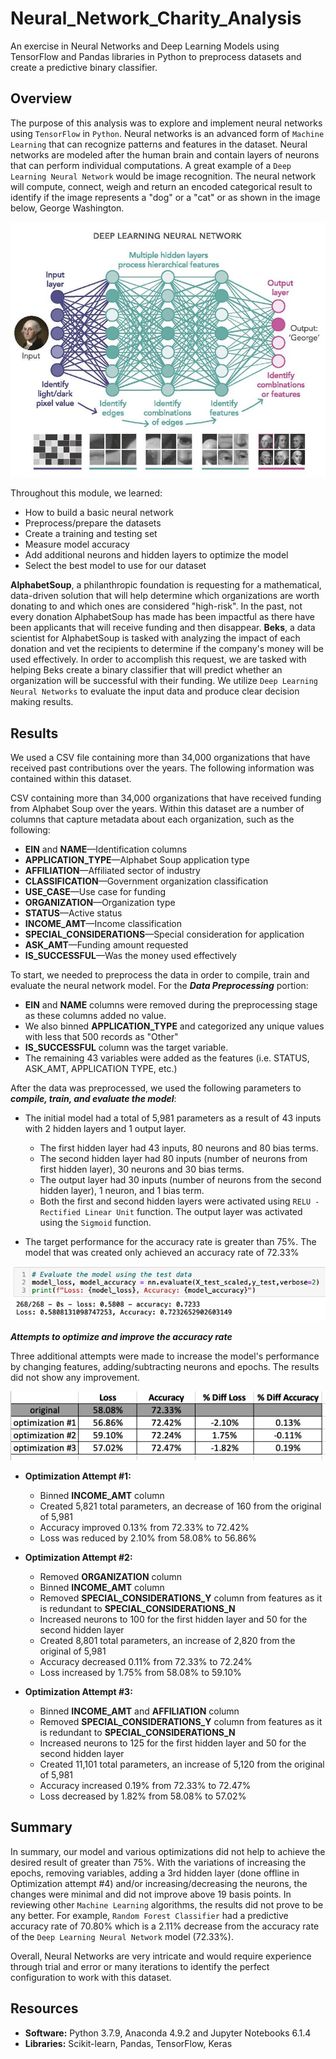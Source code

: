 # Neural_Network_Charity_Analysis

An exercise in Neural Networks and Deep Learning Models using TensorFlow and Pandas libraries in Python to preprocess datasets and create a predictive binary classifier.

## Overview

The purpose of this analysis was to explore and implement neural networks using `TensorFlow` in `Python`. Neural networks is an advanced form of `Machine Learning` that can recognize patterns and features in the dataset. Neural networks are modeled after the human brain and contain layers of neurons that can perform individual computations. A great example of a `Deep Learning Neural Network` would be image recognition. The neural network will compute, connect, weigh and return an encoded categorical result to identify if the image represents a "dog" or a "cat" or as shown in the image below, George Washington. 

![neural](https://github.com/amylio/Neural_Network_Charity_Analysis/blob/main/Images/Neural.jpg)

Throughout this module, we learned:

* How to build a basic neural network
* Preprocess/prepare the datasets
* Create a training and testing set
* Measure model accuracy
* Add additional neurons and hidden layers to optimize the model
* Select the best model to use for our dataset

**AlphabetSoup**, a philanthropic foundation is requesting for a mathematical, data-driven solution that will help determine which organizations are worth donating to and which ones are considered "high-risk". In the past, not every donation AlphabetSoup has made has been impactful as there have been applicants that will receive funding and then disappear. **Beks**, a data scientist for AlphabetSoup is tasked with analyzing the impact of each donation and vet the recipients to determine if the company's money will be used effectively. In order to accomplish this request, we are tasked with helping Beks create a binary classifier that will predict whether an organization will be successful with their funding. We utilize `Deep Learning Neural Networks` to evaluate the input data and produce clear decision making results.

## Results

We used a CSV file containing more than 34,000 organizations that have received past contributions over the years. The following information was contained within this dataset.

CSV containing more than 34,000 organizations that have received funding from Alphabet Soup over the years. Within this dataset are a number of columns that capture metadata about each organization, such as the following:

* **EIN** and **NAME**—Identification columns
* **APPLICATION_TYPE**—Alphabet Soup application type
* **AFFILIATION**—Affiliated sector of industry
* **CLASSIFICATION**—Government organization classification
* **USE_CASE**—Use case for funding
* **ORGANIZATION**—Organization type
* **STATUS**—Active status
* **INCOME_AMT**—Income classification
* **SPECIAL_CONSIDERATIONS**—Special consideration for application
* **ASK_AMT**—Funding amount requested
* **IS_SUCCESSFUL**—Was the money used effectively

To start, we needed to preprocess the data in order to compile, train and evaluate the neural network model. For the ***Data Preprocessing*** portion:

* **EIN** and **NAME** columns were removed during the preprocessing stage as these columns added no value.
* We also binned **APPLICATION_TYPE** and categorized any unique values with less that 500 records as "Other"  
* **IS_SUCCESSFUL** column was the target variable.
* The remaining 43 variables were added as the features (i.e. STATUS, ASK_AMT, APPLICATION TYPE, etc.)

After the data was preprocessed, we used the following parameters to ***compile, train, and evaluate the model***:

* The initial model had a total of 5,981 parameters as a result of 43 inputs with 2 hidden layers and 1 output layer. 
  * The first hidden layer had 43 inputs, 80 neurons and 80 bias terms. 
  * The second hidden layer had 80 inputs (number of neurons from first hidden layer), 30 neurons and 30 bias terms.
  * The output layer had 30 inputs (number of neurons from the second hidden layer), 1 neuron, and 1 bias term. 
  * Both the first and second hidden layers were activated using `RELU - Rectified Linear Unit` function. The output layer was activated using the `Sigmoid` function. 

* The target performance for the accuracy rate is greater than 75%. The model that was created only achieved an accuracy rate of 72.33%

![orig](https://github.com/amylio/Neural_Network_Charity_Analysis/blob/main/Images/Orig2.png)

***Attempts to optimize and improve the accuracy rate***

Three additional attempts were made to increase the model's performance by changing features, adding/subtracting neurons and epochs. The results did not show any improvement. 

![results](https://github.com/amylio/Neural_Network_Charity_Analysis/blob/main/Images/Results.png)

  * **Optimization Attempt #1:**
    * Binned **INCOME_AMT** column
    * Created 5,821 total parameters, an decrease of 160 from the original of 5,981
    * Accuracy improved 0.13% from 72.33% to 72.42%
    * Loss was reduced by 2.10% from 58.08% to 56.86%

  * **Optimization Attempt #2:**
    *  Removed **ORGANIZATION** column
    *  Binned **INCOME_AMT** column
    *  Removed **SPECIAL_CONSIDERATIONS_Y** column from features as it is redundant to **SPECIAL_CONSIDERATIONS_N**
    *  Increased neurons to 100 for the first hidden layer and 50 for the second hidden layer
    *  Created 8,801 total parameters, an increase of 2,820 from the original of 5,981
    *  Accuracy decreased 0.11% from 72.33% to 72.24%
    *  Loss increased by 1.75% from 58.08% to 59.10%
    
  * **Optimization Attempt #3:**
    *  Binned **INCOME_AMT** and **AFFILIATION** column
    *  Removed **SPECIAL_CONSIDERATIONS_Y** column from features as it is redundant to **SPECIAL_CONSIDERATIONS_N**
    *  Increased neurons to 125 for the first hidden layer and 50 for the second hidden layer
    *  Created 11,101 total parameters, an increase of 5,120 from the original of 5,981
    *  Accuracy increased 0.19% from 72.33% to 72.47%
    *  Loss decreased by 1.82% from 58.08% to 57.02%

## Summary

In summary, our model and various optimizations did not help to achieve the desired result of greater than 75%. With the variations of increasing the epochs, removing variables, adding a 3rd hidden layer (done offline in Optimization attempt #4) and/or increasing/decreasing the neurons, the changes were minimal and did not improve above 19 basis points. In reviewing other `Machine Learning` algorithms, the results did not prove to be any better. For example, `Random Forest Classifier` had a predictive accuracy rate of 70.80% which is a 2.11% decrease from the accuracy rate of the `Deep Learning Neural Network` model (72.33%). 

Overall, Neural Networks are very intricate and would require experience through trial and error or many iterations to identify the perfect configuration to work with this dataset.

## Resources
* **Software:** Python 3.7.9, Anaconda 4.9.2 and Jupyter Notebooks 6.1.4
* **Libraries:** Scikit-learn, Pandas, TensorFlow, Keras
